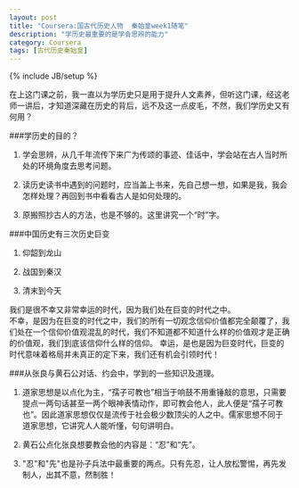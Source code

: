 ```yaml
---
layout: post
title: "Coursera:国古代历史人物  秦始皇week1随笔"
description: "学历史最重要的是学会思辨的能力"
category: Coursera
tags: [古代历史秦始皇]
---
```

{% include JB/setup %}

在上这门课之前，我一直以为学历史只是用于提升人文素养，但听这门课，经这老师一讲后，才知道深藏在历史的背后，远不及这一点皮毛，不然，我们学历史又有何用？

###学历史的目的？
1. 学会思辨，从几千年流传下来广为传颂的事迹、佳话中，学会站在古人当时所处的环境角度去思考问题。

2. 读历史读书中遇到的问题时，应当盖上书来，先自己想一想，如果是我，我会怎样处理？再回到书中看看古人是如何处理的。

3. 原搬照抄古人的方法，也是不够的。这里讲究一个“时”字。

###中国历史有三次历史巨变
1. 仰韶到龙山

2. 战国到秦汉

3. 清末到今天

我们是很不幸又非常幸运的时代，因为我们处在巨变的时代之中。    
不幸，是因为在巨变的时代之中，我们的所有一切观念信仰价值都完全颠覆了，我们处在一个信仰价值观混乱的时代，我们不知道都不知道什么样的价值观才是正确的价值观，我们到底该信仰什么样的信仰。
幸运，是也是因为巨变时代，巨变的时代意味着格局并未真正的定下来，我们还有机会引领时代！

###从张良与黄石公对话、约会中，学到的一些知识及道理。
1. 道家思想是以点化为主，“孺子可教也”相当于响鼓不用重锤敲的意思，只需要提点一两句话甚至一两个眼神表情动作，即可教会他人，此人便是“孺子可教也”。因此道家思想仅仅是流传于社会极少数顶尖的人之中。儒家思想不同于道家思想，它讲究人人能听懂，句句讲明白。

2. 黄石公点化张良想要教会他的内容是：“忍”和“先”。

3. "忍"和"先"也是孙子兵法中最重要的两点。只有先忍，让人放松警惕，再先发制人，出其不意，然制胜！
